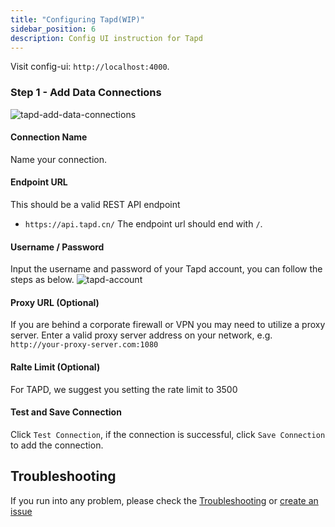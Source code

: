 ```yaml
---
title: "Configuring Tapd(WIP)"
sidebar_position: 6
description: Config UI instruction for Tapd
---
```


Visit config-ui: `http://localhost:4000`.
### Step 1 - Add Data Connections
![tapd-add-data-connections](/img/ConfigUI/tapd-add-data-connections.png)

#### Connection Name
Name your connection.

#### Endpoint URL
This should be a valid REST API endpoint
   - `https://api.tapd.cn/`
The endpoint url should end with `/`.

#### Username / Password
Input the username and password of your Tapd account, you can follow the steps as below.
![tapd-account](/img/ConfigUI/tapd-account.png)

#### Proxy URL (Optional)
If you are behind a corporate firewall or VPN you may need to utilize a proxy server. Enter a valid proxy server address on your network, e.g. `http://your-proxy-server.com:1080`

#### Ralte Limit (Optional)
For TAPD, we suggest you setting the rate limit to 3500

#### Test and Save Connection
Click `Test Connection`, if the connection is successful, click `Save Connection` to add the connection.



## Troubleshooting

If you run into any problem, please check the [Troubleshooting](/Troubleshooting/Configuration.md) or [create an issue](https://github.com/apache/incubator-devlake/issues)
